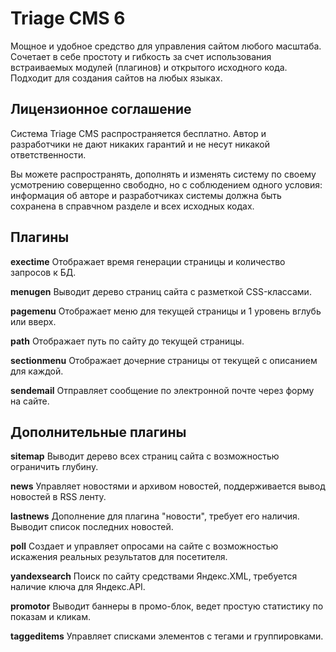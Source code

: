 # Triage CMS 6
Мощное и удобное средство для управления сайтом любого масштаба. Сочетает в себе простоту и гибкость за счет использования встраиваемых модулей (плагинов) и открытого исходного кода. Подходит для создания сайтов на любых языках.

## Лицензионное соглашение

Система Triage CMS распространяется бесплатно.
Автор и разработчики не дают никаких гарантий и не несут никакой ответственности.

Вы можете распространять, дополнять и изменять систему по своему усмотрению соверщенно свободно, но с соблюдением одного условия: информация об авторе и разработчиках системы должна быть сохранена в справчном разделе и всех исходных кодах.

## Плагины

**exectime** Отображает время генерации страницы и количество запросов к БД.

**menugen** Выводит дерево страниц сайта с разметкой CSS-классами.

**pagemenu** Отображает меню для текущей страницы и 1 уровень вглубь или вверх.

**path** Отображает путь по сайту до текущей страницы.

**sectionmenu** Отображает дочерние страницы от текущей с описанием для каждой.

**sendemail** Отправляет сообщение по электронной почте через форму на сайте.

## Дополнительные плагины

**sitemap** Выводит дерево всех страниц сайта с возможностью ограничить глубину.

**news** Управляет новостями и архивом новостей, поддерживается вывод новостей в RSS ленту.

**lastnews** Дополнение для плагина "новости", требует его наличия. Выводит список последних новостей.

**poll** Создает и управляет опросами на сайте с возможностью искажения реальных результатов для посетителя.

**yandexsearch** Поиск по сайту средствами Яндекс.XML, требуется наличие ключа для Яндекс.API.

**promotor** Выводит баннеры в промо-блок, ведет простую статистику по показам и кликам.

**taggeditems** Управляет списками элементов с тегами и группировками.